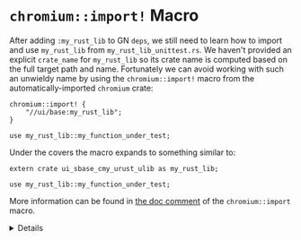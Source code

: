 # `chromium::import!` Macro

After adding `:my_rust_lib` to GN `deps`, we still need to learn how to import
and use `my_rust_lib` from `my_rust_lib_unittest.rs`.  We haven't provided an
explicit `crate_name` for `my_rust_lib` so its crate name is computed based on
the full target path and name. Fortunately we can avoid working with such an
unwieldy name by using the `chromium::import!` macro from the
automatically-imported `chromium` crate:

```rust,ignore
chromium::import! {
    "//ui/base:my_rust_lib";
}

use my_rust_lib::my_function_under_test;
```

Under the covers the macro expands to something similar to:

```rust,ignore
extern crate ui_sbase_cmy_urust_ulib as my_rust_lib;

use my_rust_lib::my_function_under_test;
```

More information can be found in [the doc comment][0] of the `chromium::import`
macro.

<details>

`rust_static_library` supports specifying an explicit name via `crate_name`
property, but doing this is discouraged.  And it is discouraged because
the crate name has to be globally unique.  crates.io guarantees uniqueness
of its crate names so `cargo_crate` GN targets (generated by the `gnrt`
tool covered in a later section) use short crate names.

</details>


[0]: https://source.chromium.org/chromium/chromium/src/+/main:build/rust/chromium_prelude/chromium_prelude.rs?q=f:chromium_prelude.rs%20pub.use.*%5Cbimport%5Cb;%20-f:third_party&ss=chromium%2Fchromium%2Fsrc
